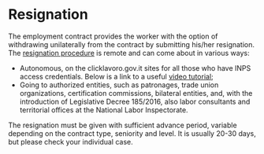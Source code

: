 # Resignation

The employment contract provides the worker with the option of withdrawing unilaterally 
from the contract by submitting his/her resignation. The 
[resignation procedure](https://www.cliclavoro.gov.it/Cittadini/Pagine/Adempimenti.aspx) is 
remote and can come about in various ways:

- Autonomous, on the clicklavoro.gov.it sites for all those who have 
  INPS access credentials. Below is a link to a useful 
  [video tutorial](https://youtu.be/02yuLr7-h_E);
- Going to authorized entities, such as patronages, trade union organizations, certification
  commissions, bilateral entities, and, with the introduction of Legislative Decree 185/2016, also 
  labor consultants and territorial offices at the National Labor Inspectorate.

The resignation must be given with sufficient advance period, variable depending on the 
contract type, seniority and level. It is usually 20-30 days, but please 
check your individual case.
